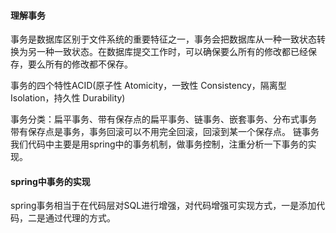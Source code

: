 #### 理解事务
事务是数据库区别于文件系统的重要特征之一，事务会把数据库从一种一致状态转换为另一种一致状态。在数据库提交工作时，可以确保要么所有的修改都已经保存，要么所有的修改都不保存。

事务的四个特性ACID(原子性 Atomicity，一致性 Consistency，隔离型 Isolation，持久性 Durability)

事务分类：扁平事务、带有保存点的扁平事务、链事务、嵌套事务、分布式事务
带有保存点是事务，事务回滚可以不用完全回滚，回滚到某一个保存点。
链事务
我们代码中主要是用spring中的事务机制，做事务控制，注重分析一下事务的实现。

#### spring中事务的实现
spring事务相当于在代码层对SQL进行增强，对代码增强可实现方式，一是添加代码，二是通过代理的方式。
